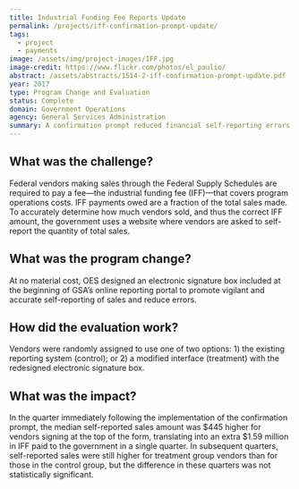 ```yaml
---
title: Industrial Funding Fee Reports Update
permalink: /projects/iff-confirmation-prompt-update/
tags: 
  - project
  - payments
image: /assets/img/project-images/IFF.jpg
image-credit: https://www.flickr.com/photos/el_paulio/
abstract: /assets/abstracts/1514-2-iff-confirmation-prompt-update.pdf
year: 2017
type: Program Change and Evaluation
status: Complete
domain: Government Operations
agency: General Services Administration
summary: A confirmation prompt reduced financial self-reporting errors initially, but the effect did not persist in subsequent periods.
---
```

## What was the challenge?

Federal vendors making sales through the Federal Supply Schedules are required to pay a fee—the industrial funding fee (IFF)—that covers program operations costs. IFF payments owed are a fraction of the total sales made. To accurately determine how much vendors sold, and thus the correct IFF amount, the government uses a website where vendors are asked to self-report the quantity of total sales.

## What was the program change?

At no material cost, OES designed an electronic signature box included at the beginning of GSA’s online reporting portal to promote vigilant and accurate self-reporting of sales and reduce errors.

## How did the evaluation work?

Vendors were randomly assigned to use one of two options: 1) the existing reporting system (control); or 2) a modified interface (treatment) with the redesigned electronic signature box.

## What was the impact?

In the quarter immediately following the implementation of the confirmation prompt, the median self-reported sales amount was $445 higher for vendors signing at the top of the form, translating into an extra $1.59 million in IFF paid to the government in a single quarter. In subsequent quarters, self-reported sales were still higher for treatment group vendors than for those in the control group, but the difference in these quarters was not statistically significant.
